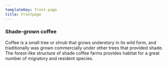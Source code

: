 ```yaml
---
templateKey: front-page
title: Frontpage
---
```

### Shade-grown coffee

Coffee is a small tree or shrub that grows  understory in its wild form, and traditionally was grown commercially under other trees that provided shade. The forest-like structure of shade coffee farms provides habitat for a great number of migratory and resident species.